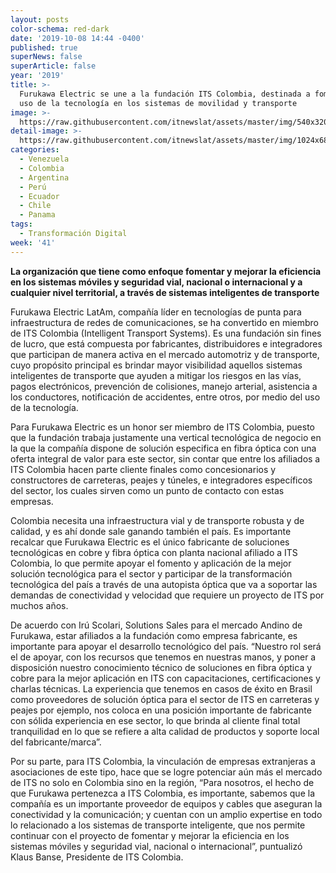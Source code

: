 ```yaml
---
layout: posts
color-schema: red-dark
date: '2019-10-08 14:44 -0400'
published: true
superNews: false
superArticle: false
year: '2019'
title: >-
  Furukawa Electric se une a la fundación ITS Colombia, destinada a fomentar el
  uso de la tecnología en los sistemas de movilidad y transporte
image: >-
  https://raw.githubusercontent.com/itnewslat/assets/master/img/540x320/IOT-Transporte-p.jpg
detail-image: >-
  https://raw.githubusercontent.com/itnewslat/assets/master/img/1024x680/IOT-Transporte-g.jpg
categories:
  - Venezuela
  - Colombia
  - Argentina
  - Perú
  - Ecuador
  - Chile
  - Panama
tags:
  - Transformación Digital
week: '41'
---
```

**La organización que tiene como enfoque fomentar y mejorar la eficiencia en los sistemas móviles y seguridad vial, nacional o internacional y a cualquier nivel territorial, a través de sistemas inteligentes de transporte**
                           
Furukawa Electric LatAm, compañía líder en tecnologías de punta para infraestructura de redes de comunicaciones, se ha convertido en miembro de ITS Colombia (Intelligent Transport Systems). Es una fundación sin fines de lucro, que está compuesta por fabricantes, distribuidores e integradores que participan de manera activa en el mercado automotriz y de transporte, cuyo propósito principal es brindar mayor visibilidad aquellos sistemas inteligentes de transporte que ayuden a mitigar los riesgos en las vías, pagos electrónicos, prevención de colisiones, manejo arterial, asistencia a los conductores, notificación de accidentes, entre otros, por medio del uso de la tecnología.   
 
Para Furukawa Electric es un honor ser miembro de ITS Colombia, puesto que la fundación trabaja justamente una vertical tecnológica de negocio en la que la compañía dispone de solución especifica en fibra óptica con una oferta integral de valor para este sector, sin contar que entre los afiliados a ITS Colombia hacen parte cliente finales como concesionarios y constructores de carreteras, peajes y túneles, e integradores específicos del sector, los cuales sirven como un punto de contacto con estas empresas. 
 
Colombia necesita una infraestructura vial y de transporte robusta y de calidad, y es ahí donde sale ganando también el país. Es importante recalcar que Furukawa Electric es el único fabricante de soluciones tecnológicas en cobre y fibra óptica con planta nacional afiliado a ITS Colombia, lo que permite apoyar el fomento y aplicación de la mejor solución tecnológica para el sector y participar de la transformación tecnológica del país a través de una autopista óptica que va a soportar las demandas de conectividad y velocidad que requiere un proyecto de ITS por muchos años.
 
De acuerdo con Irú Scolari, Solutions Sales para el mercado Andino de Furukawa, estar afiliados a la fundación como empresa fabricante, es importante para apoyar el desarrollo tecnológico del país. “Nuestro rol será el de apoyar, con los recursos que tenemos en nuestras manos, y poner a disposición nuestro conocimiento técnico de soluciones en fibra óptica y cobre para la mejor aplicación en ITS con capacitaciones, certificaciones y charlas técnicas. La experiencia que tenemos en casos de éxito en Brasil como proveedores de solución óptica para el sector de ITS en carreteras y peajes por ejemplo, nos coloca en una posición importante de fabricante con sólida experiencia en ese sector, lo que brinda al cliente final total tranquilidad en lo que se refiere a alta calidad de productos y soporte local del fabricante/marca”.
                           
Por su parte, para ITS Colombia, la vinculación de empresas extranjeras a asociaciones de este tipo, hace que se logre potenciar aún más el mercado de ITS no solo en Colombia sino en la región, “Para nosotros, el hecho de que Furukawa pertenezca a ITS Colombia, es importante, sabemos que la compañía es un importante proveedor de equipos y cables que aseguran la conectividad y la comunicación; y cuentan con un amplio expertise en todo lo relacionado a los sistemas de transporte inteligente, que nos permite continuar con el proyecto de fomentar y mejorar la eficiencia en los sistemas móviles y seguridad vial, nacional o internacional”, puntualizó Klaus Banse, Presidente de ITS Colombia. 